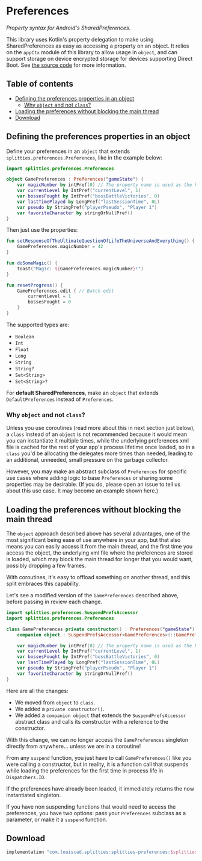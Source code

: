 # Preferences

*Property syntax for Android's SharedPreferences.*

This library uses Kotlin's property delegation to make using
SharedPreferences as easy as accessing a property on an object. It
relies on the `appCtx` module of this library to allow usage in `object`,
and can support storage on device encrypted storage for devices
supporting Direct Boot. See [the source code](
/src/androidMain/kotlin/splitties/preferences) for more information.

## Table of contents

* [Defining the preferences properties in an object](#defining-the-preferences-properties-in-an-object)
  * [Why `object` and not `class`?](#why-object-and-not-class)
* [Loading the preferences without blocking the main thread](#loading-the-preferences-without-blocking-the-main-thread)
* [Download](#download)

## Defining the preferences properties in an object

Define your preferences in an `object` that extends
`splitties.preferences.Preferences`, like in the example below:
```kotlin
import splitties.preferences.Preferences

object GamePreferences : Preferences("gameState") {
    var magicNumber by intPref(0) // The property name is used as the key.
    var currentLevel by IntPref("currentLevel", 1)
    var bossesFought by IntPref("bossBattleVictories", 0)
    var lastTimePlayed by LongPref("lastSessionTime", 0L)
    var pseudo by StringPref("playerPseudo", "Player 1")
    var favoriteCharacter by stringOrNullPref()
}
```

Then just use the properties:

```kotlin
fun setResponseOfTheUltimateQuestionOfLifeTheUniverseAndEverything() {
    GamePreferences.magicNumber = 42
}

fun doSomeMagic() {
    toast("Magic: ${GamePreferences.magicNumber}!")
}

fun resetProgress() {
    GamePreferences.edit { // Batch edit
        currentLevel = 1
        bossesFought = 0
    }
}
```

The supported types are:
* `Boolean`
* `Int`
* `Float`
* `Long`
* `String`
* `String?`
* `Set<String>`
* `Set<String>?`

For **default SharedPreferences**, make an `object` that extends
`DefaultPreferences` instead of `Preferences`.

### Why `object` and not `class`?

Unless you use coroutines (read more about this in next section just below),
a `class` instead of an `object` is not recommended because it would mean
you can instantiate it multiple times, while the underlying preferences
xml file is cached for the rest of your app's process lifetime once loaded,
so in a `class` you'd be allocating the delegates more times than needed,
leading to an additional, unneeded, small pressure on the garbage collector.

However, you may make an abstract subclass of `Preferences` for specific
use cases where adding logic to base `Preferences` or sharing some
properties may be desirable. (If you do, please open an issue to tell us
about this use case. It may become an example shown here.)

## Loading the preferences without blocking the main thread

The `object` approach described above has several advantages, one of
the most significant being ease of use anywhere in your app, but that
also means you can easily access it from the main thread, and the first
time you access the object, the underlying xml file where the preferences
are stored is loaded, which may block the main thread for longer that you
would want, possibly dropping a few frames.

With coroutines, it's easy to offload something on another thread, and
this split embraces this capability.

Let's see a modified version of the `GamePreferences` described above,
before passing in review each change.

```kotlin
import splitties.preferences.SuspendPrefsAccessor
import splitties.preferences.Preferences

class GamePreferences private constructor() : Preferences("gameState") {
    companion object : SuspendPrefsAccessor<GamePreferences>(::GamePreferences)

    var magicNumber by intPref(0) // The property name is used as the key.
    var currentLevel by IntPref("currentLevel", 1)
    var bossesFought by IntPref("bossBattleVictories", 0)
    var lastTimePlayed by LongPref("lastSessionTime", 0L)
    var pseudo by StringPref("playerPseudo", "Player 1")
    var favoriteCharacter by stringOrNullPref()
}
```

Here are all the changes:
- We moved from `object` to `class`.
- We added a `private constructor()`.
- We added a `companion object` that extends the `SuspendPrefsAccessor` abstract
class and calls its constructor with a reference to the constructor.

With this change, we can no longer access the `GamePreferences` singleton directly
from anywhere… unless we are in a coroutine!

From any `suspend` function, you
just have to call `GamePreferences()` like you were calling a constructor, but
in reality, it is a function call that suspends while loading the preferences
for the first time in process life in `Dispatchers.IO`.

If the preferences have already been loaded, it immediately returns the now
instantiated singleton.

If you have non suspending functions that would need to access the preferences,
you have two options: pass your `Preferences` subclass as a parameter, or make
it a `suspend` function.

## Download

```groovy
implementation "com.louiscad.splitties:splitties-preferences:$splitties_version"
```
